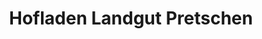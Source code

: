 ---
title: "Hofladen Landgut Pretschen"
url: /maerkische-heide/hofladen-landgut-pretschen/
shop: Hofladen
---